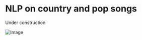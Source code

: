 # NLP on country and pop songs

Under construction

![Image](http://image.shutterstock.com/z/stock-photo-helmet-for-builder-worker-traffic-cones-under-construction-sign-icon-isolated-on-white-106063214.jpg)